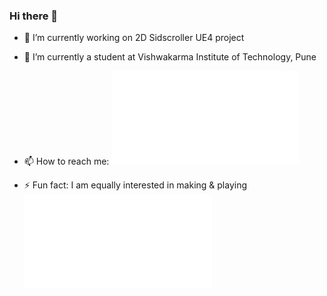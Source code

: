 ### Hi there 👋

<!--
**MRDGH2821/MRDGH2821** is a ✨ _special_ ✨ repository because its `README.md` (this file) appears on your GitHub profile.

Here are some ideas to get you started:
-->

-   🔭 I’m currently working on 2D Sidscroller UE4 project

-   🌱 I’m currently a student at Vishwakarma Institute of Technology, Pune

-   📫 How to reach me: ![Click here!](/Online%20Presence/README.md)

-   ⚡ Fun fact: I am equally interested in making & playing ![games!](/Miscellaneous/Game.md)

